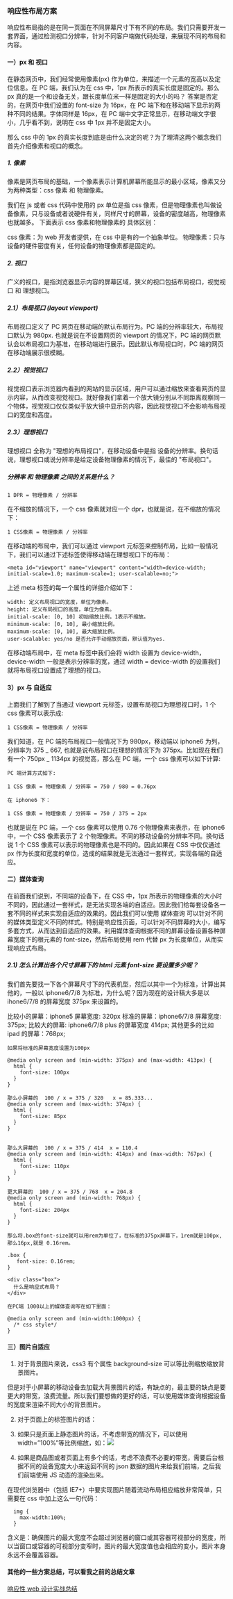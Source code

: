 ### 响应性布局方案

响应性布局指的是在同一页面在不同屏幕尺寸下有不同的布局。我们只需要开发一套界面，通过检测视口分辨率，针对不同客户端做代码处理，来展现不同的布局和内容。

#### 一）px 和 视口

在静态网页中，我们经常使用像素(px) 作为单位，来描述一个元素的宽高以及定位信息。在 PC 端，我们认为在 css 中，1px 所表示的真实长度是固定的。那么 px 真的是一个和设备无关，跟长度单位米一样是固定的大小的吗？ 答案是否定的，在网页中我们设置的 font-size 为 16px，在 PC 端下和在移动端下显示的两种不同的结果。字体同样是 16px，在 PC 端中文字正常显示，在移动端文字很小，几乎看不到，说明在 css 中 1px 并不是固定大小。

那么 css 中的 1px 的真实长度到底是由什么决定的呢？为了理清这两个概念我们首先介绍像素和视口的概念。

##### 1. 像素

像素是网页布局的基础，一个像素表示计算机屏幕所能显示的最小区域，像素又分为两种类型：css 像素 和 物理像素。

我们在 js 或者 css 代码中使用的 px 单位是指 css 像素，但是物理像素也叫做设备像素，只与设备或者说硬件有关，同样尺寸的屏幕，设备的密度越高，物理像素也就越多。
下面表示 css 像素和物理像素的 具体区别：

css 像素：为 web 开发者提供，在 css 中是有的一个抽象单位。
物理像素：只与设备的硬件密度有关，任何设备的物理像素都是固定的。

##### 2. 视口

广义的视口，是指浏览器显示内容的屏幕区域，狭义的视口包括布局视口，视觉视口 和 理想视口。

##### 2.1）布局视口 (layout viewport)

布局视口定义了 PC 网页在移动端的默认布局行为。PC 端的分辨率较大，布局视口默认为 980px. 也就是说在不设置网页的 viewport 的情况下，PC 端的网页默认会以布局视口为基准，在移动端进行展示。因此默认布局视口时，PC 端的网页在移动端展示很模糊。

##### 2.2）视觉视口

视觉视口表示浏览器内看到的网站的显示区域，用户可以通过缩放来查看网页的显示内容，从而改变视觉视口。就好像我们拿着一个放大镜分别从不同距离观察同一个物体，视觉视口仅仅类似于放大镜中显示的内容，因此视觉视口不会影响布局视口的宽度和高度。

##### 2.3）理想视口

理想视口 全称为 "理想的布局视口"，在移动设备中是指 设备的分辨率。换句话说，理想视口或说分辨率是给定设备物理像素的情况下，最佳的 "布局视口"。

##### 分辨率 和 物理像素 之间的关系是什么？

```
1 DPR = 物理像素 / 分辨率
```

在不缩放的情况下，一个 css 像素就对应一个 dpr，也就是说，在不缩放的情况下：

```
1 CSS像素 = 物理像素 / 分辨率
```

在移动端的布局中，我们可以通过 viewport 元标签来控制布局，比如一般情况下，我们可以通过下述标签使得移动端在理想视口下的布局：

```
<meta id="viewport" name="viewport" content="width=device-width; initial-scale=1.0; maximum-scale=1; user-scalable=no;">
```

上述 meta 标签的每一个属性的详细介绍如下：

```
width: 定义布局视口的宽度，单位为像素。
height: 定义布局视口的高度，单位为像素。
initial-scale: [0, 10] 初始缩放比例，1表示不缩放。
minimum-scale: [0, 10], 最小缩放比例。
maximum-scale: [0, 10], 最大缩放比例。
user-scalable: yes/no 是否允许手动缩放页面，默认值为yes.
```

在移动端布局中，在 meta 标签中我们会将 width 设置为 device-width，device-width 一般是表示分辨率的宽，通过 width = device-width 的设置我们就将布局视口设置成了理想的视口。

#### 3）px 与 自适应

上面我们了解到了当通过 viewport 元标签，设置布局视口为理想视口时，1 个 css 像素可以表示成:

```
1 CSS像素 = 物理像素 / 分辨率
```

我们知道，在 PC 端的布局视口一般情况下为 980px，移动端以 iphone6 为列，分辨率为 375 _ 667, 也就是说布局视口在理想的情况下为 375px。比如现在我们有一个 750px _ 1134px 的视觉高，那么在 PC 端，一个 css 像素可以如下计算:

```
PC 端计算方式如下:

1 CSS 像素 = 物理像素 / 分辨率 = 750 / 980 = 0.76px
```

```
在 iphone6 下：

1 CSS 像素 = 物理像素 / 分辨率 = 750 / 375 = 2px
```

也就是说在 PC 端，一个 css 像素可以使用 0.76 个物理像素来表示，在 iphone6 中，一个 CSS 像素表示了 2 个物理像素。不同的移动设备的分辨率不同。换句话说 1 个 CSS 像素可以表示的物理像素也是不同的。因此如果在 CSS 中仅仅通过 px 作为长度和宽度的单位，造成的结果就是无法通过一套样式，实现各端的自适应。

#### 二）媒体查询

在前面我们说到，不同端的设备下，在 CSS 中，1px 所表示的物理像素的大小时不同的，因此通过一套样式，是无法实现各端的自适应。因此我们给每套设备各一套不同的样式来实现自适应的效果的。因此我们可以使用 媒体查询 可以针对不同的媒体类型定义不同的样式。特别是响应性页面，可以针对不同屏幕的大小，编写多套方式，从而达到自适应的效果。利用媒体查询根据不同的屏幕设备设置各种屏幕宽度下的根元素的 font-size，然后布局使用 rem 代替 px 为长度单位，从而实现响应式布局。

##### 2.1) 怎么计算出各个尺寸屏幕下的 html 元素 font-size 要设置多少呢？

我们首先要找一下各个屏幕尺寸下的代表机型，然后以其中一个为标准，计算出其他的，一般以 iphone6/7/8 为标准，为什么呢？因为现在的设计稿大多是以 ihone6/7/8 的屏幕宽度 375px 来设置的。

比较小的屏幕：iphone5 屏幕宽度: 320px
标准的屏幕：iphone6/7/8 屏幕宽度: 375px;
比较大的屏幕: iphone6/7/8 plus 的屏幕宽度 414px;
其他更多的比如 ipad 的屏幕：768px;

```
如果将标准的屏幕宽度设置为100px

@media only screen and (min-width: 375px) and (max-width: 413px) {
  html {
    font-size: 100px
  }
}

那么小屏幕的  100 / x = 375 / 320   x = 85.333...
@media only screen and (max-width: 374px) {
  html {
    font-size: 85px
  }
}


那么大屏幕的  100 / x = 375 / 414  x = 110.4
@media only screen and (min-width: 414px) and (max-width: 767px) {
  html {
    font-size: 110px
  }
}

更大屏幕的  100 / x = 375 / 768  x = 204.8
@media only screen and (min-width: 768px) {
  html {
    font-size: 204px
  }
}

那么将.box的font-size就可以用rem为单位了，在标准的375px屏幕下，1rem就是100px,那么16px,就是 0.16rem。

.box {
   font-size: 0.16rem;
}

<div class="box">
  什么是响应式布局？
</div>

在PC端 1000以上的媒体查询写在如下里面：

@media only screen and (min-width:1000px) {
  /* css style*/
}
```

#### 三）图片自适应

1. 对于背景图片来说，css3 有个属性 background-size 可以等比例缩放缩放背景图片。

但是对于小屏幕的移动设备去加载大背景图片的话，有缺点的，最主要的缺点是要更大的带宽，浪费流量。所以我们要想做的更好的话，可以使用媒体查询根据设备的宽度来渲染不同大小的背景图片。

2. 对于页面上的<img/>标签图片的话：

1. 如果只是页面上静态图片的话，不考虑带宽的情况下，可以使用 width=”100%”等比例缩放，如：<img src=”XX.png” width=”100%”/>

1. 如果是商品图或者页面上有多个的话，考虑不浪费不必要的带宽，需要后台根据不同的设备宽度大小来返回不同的 json 数据的图片来给我们前端，之后我们前端使用 JS 动态的渲染出来。

在现代浏览器中（包括 IE7+）中要实现图片随着流动布局相应缩放非常简单，只需要在 css 中加上这么一句代码：

```
  img {
    max-width:100%;
  }
```

含义是：确保图片的最大宽度不会超过浏览器的窗口或其容器可视部分的宽度，所以当窗口或容器的可视部分变窄时，图片的最大宽度值也会相应的变小，图片本身永远不会覆盖容器。

#### 其他的一些方案总结，可以看我之前的总结文章

<a href="https://www.cnblogs.com/tugenhua0707/p/4690986.html">响应性 web 设计实战总结</a>

